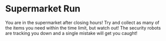 # Supermarket Run
You are in the supermarket after closing hours! Try and collect as many of the items you need within the time limit, but watch out!
The security robots are tracking you down and a single mistake will get you caught!
